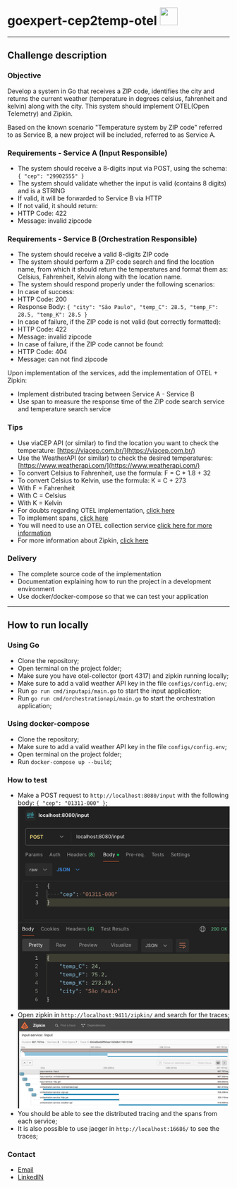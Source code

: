 # goexpert-cep2temp-otel <img src="https://www.svgrepo.com/show/353830/gopher.svg" width="40" height="40">

------
## Challenge description
### Objective
Develop a system in Go that receives a ZIP code, identifies the city and returns the current weather (temperature in degrees celsius, fahrenheit and kelvin) along with the city. This system should implement OTEL(Open Telemetry) and Zipkin.

Based on the known scenario "Temperature system by ZIP code" referred to as Service B, a new project will be included, referred to as Service A.

### Requirements - Service A (Input Responsible)
- The system should receive a 8-digits input via POST, using the schema: `{ "cep": "29902555" }`
- The system should validate whether the input is valid (contains 8 digits) and is a STRING
- If valid, it will be forwarded to Service B via HTTP
- If not valid, it should return:
- HTTP Code: 422
- Message: invalid zipcode

### Requirements - Service B (Orchestration Responsible)
- The system should receive a valid 8-digits ZIP code
- The system should perform a ZIP code search and find the location name, from which it should return the temperatures and format them as: Celsius, Fahrenheit, Kelvin along with the location name.
- The system should respond properly under the following scenarios:
- In case of success:
- HTTP Code: 200
- Response Body: `{ "city": "São Paulo", "temp_C": 28.5, "temp_F": 28.5, "temp_K": 28.5 }`
- In case of failure, if the ZIP code is not valid (but correctly formatted):
- HTTP Code: 422
- Message: invalid zipcode
- In case of failure, if the ZIP code cannot be found:
- HTTP Code: 404
- Message: can not find zipcode

Upon implementation of the services, add the implementation of OTEL + Zipkin:
- Implement distributed tracing between Service A - Service B
- Use span to measure the response time of the ZIP code search service and temperature search service

### Tips
- Use viaCEP API (or similar) to find the location you want to check the temperature: [https://viacep.com.br/](https://viacep.com.br/)
- Use the WeatherAPI (or similar) to check the desired temperatures: [https://www.weatherapi.com/](https://www.weatherapi.com/)
- To convert Celsius to Fahrenheit, use the formula: F = C * 1.8 + 32
- To convert Celsius to Kelvin, use the formula: K = C + 273
- With F = Fahrenheit
- With C = Celsius
- With K = Kelvin
- For doubts regarding OTEL implementation, [click here](https://opentelemetry.io/docs/languages/go/getting-started/)
- To implement spans, [click here](https://opentelemetry.io/docs/languages/go/instrumentation/#creating-spans)
- You will need to use an OTEL collection service [click here for more information](https://opentelemetry.io/docs/collector/quick-start/)
- For more information about Zipkin, [click here](https://zipkin.io/)

### Delivery
- The complete source code of the implementation
- Documentation explaining how to run the project in a development environment
- Use docker/docker-compose so that we can test your application

------ 
## How to run locally

### Using Go
- Clone the repository;
- Open terminal on the project folder;
- Make sure you have otel-collector (port 4317) and zipkin running locally;
- Make sure to add a valid weather API key in the file `configs/config.env`;
- Run `go run cmd/inputapi/main.go` to start the input application;
- Run `go run cmd/orchestrationapi/main.go` to start the orchestration application;

### Using docker-compose
- Clone the repository;
- Make sure to add a valid weather API key in the file `configs/config.env`;
- Open terminal on the project folder;
- Run `docker-compose up --build`;

### How to test
- Make a POST request to `http://localhost:8080/input` with the following body: `{ "cep": "01311-000" }`;
![request-postman](./resource/request.png)
- Open zipkin in `http://localhost:9411/zipkin/` and search for the traces;
![zipkin-traces](./resource/zipkin.png)
- You should be able to see the distributed tracing and the spans from each service;
- It is also possible to use jaeger in `http://localhost:16686/` to see the traces;

### Contact
- [Email](mailto:mateusmatinato@gmail.com)
- [LinkedIN](https://linkedin.com/in/mateusmatinato)
